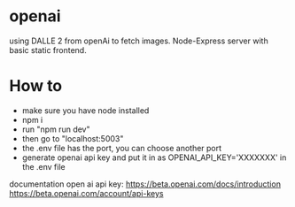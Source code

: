 # openai

using DALLE 2 from openAi to fetch images. Node-Express server with basic static frontend.

# How to

- make sure you have node installed
- npm i
- run "npm run dev"
- then go to "localhost:5003"
- the .env file has the port, you can choose another port
- generate openai api key and put it in as OPENAI_API_KEY='XXXXXXX' in the .env file

documentation open ai api key: 
https://beta.openai.com/docs/introduction
https://beta.openai.com/account/api-keys
